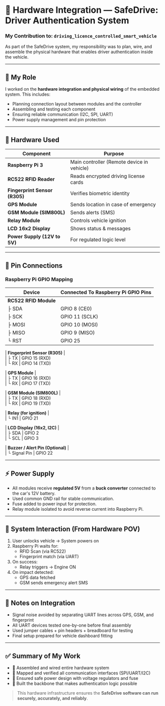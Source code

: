 # 🔧 Hardware Integration — SafeDrive: Driver Authentication System
### My Contribution to: `driving_licence_controlled_smart_vehicle`

As part of the SafeDrive system, my responsibility was to plan, wire, and assemble the physical hardware that enables driver authentication inside the vehicle.

---

## 🧰 My Role

I worked on the **hardware integration and physical wiring** of the embedded system. This includes:

- Planning connection layout between modules and the controller
- Assembling and testing each component
- Ensuring reliable communication (I2C, SPI, UART)
- Power supply management and pin protection

---

## 🔌 Hardware Used

| Component            | Purpose                                      |
|---------------------|----------------------------------------------|
| **Raspberry Pi 3**   | Main controller (Remote device in vehicle)   |
| **RC522 RFID Reader**| Reads encrypted driving license cards        |
| **Fingerprint Sensor (R305)** | Verifies biometric identity         |
| **GPS Module**       | Sends location in case of emergency          |
| **GSM Module (SIM800L)** | Sends alerts (SMS)                        |
| **Relay Module**     | Controls vehicle ignition                    |
| **LCD 16x2 Display** | Shows status & messages                      |
| **Power Supply (12V to 5V)** | For regulated logic level            |

---

## 🔗 Pin Connections

### Raspberry Pi GPIO Mapping

| Device              | Connected To Raspberry Pi GPIO Pins         |
|---------------------|----------------------------------------------|
| **RC522 RFID Module** |  
| ├ SDA               | GPIO 8 (CE0)  
| ├ SCK               | GPIO 11 (SCLK)  
| ├ MOSI              | GPIO 10 (MOSI)  
| ├ MISO              | GPIO 9 (MISO)  
| └ RST               | GPIO 25  

| **Fingerprint Sensor (R305)** |  
| ├ TX                | GPIO 15 (RXD)  
| └ RX                | GPIO 14 (TXD)  

| **GPS Module** |  
| ├ TX                | GPIO 16 (RXD)  
| └ RX                | GPIO 17 (TXD)  

| **GSM Module (SIM800L)** |  
| ├ TX                | GPIO 18 (RXD)  
| └ RX                | GPIO 19 (TXD)  

| **Relay (for ignition)** |  
| └ IN1               | GPIO 21  

| **LCD Display (16x2, I2C)** |  
| ├ SDA               | GPIO 2  
| └ SCL               | GPIO 3  

| **Buzzer / Alert Pin (Optional)** |  
| └ Signal Pin        | GPIO 22  

---

## ⚡ Power Supply

- All modules receive **regulated 5V** from a **buck converter** connected to the car's 12V battery.
- Used common GND rail for stable communication.
- Fuse added to power input for protection.
- Relay module isolated to avoid reverse current into Raspberry Pi.

---

## 🔄 System Interaction (From Hardware POV)

1. User unlocks vehicle → System powers on
2. Raspberry Pi waits for:
   - RFID Scan (via RC522)
   - Fingerprint match (via UART)
3. On success:
   - Relay triggers → Engine ON
4. On impact detected:
   - GPS data fetched
   - GSM sends emergency alert SMS

---

## 🧠 Notes on Integration

- Signal noise avoided by separating UART lines across GPS, GSM, and fingerprint
- All UART devices tested one-by-one before final assembly
- Used jumper cables + pin headers + breadboard for testing
- Final setup prepared for vehicle dashboard fitting

---

## ✅ Summary of My Work

- 📌 Assembled and wired entire hardware system
- 📌 Mapped and verified all communication interfaces (SPI/UART/I2C)
- 📌 Ensured safe power design with voltage regulators and fuse
- 📌 Built the backbone that makes authentication logic possible

> This hardware infrastructure ensures the **SafeDrive software can run securely, accurately, and reliably**.

